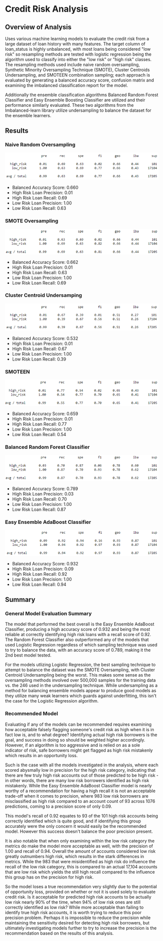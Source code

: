 # Credit Risk Analysis

## Overview of Analysis
Uses various machine learning models to evaluate the credit risk from a large dataset of loan history with many features. The target column of loan_status is highly unbalanced, with most loans being considered "low risk" so resampling methods are tested with logistic regression being the algorithm used to classify into either the "low risk" or "high risk" classes. The resampling methods used include naive random oversampling, Synthetic Minority Oversampling Technique (SMOTE), Cluster Centroids Undersampling, and SMOTEEN combination sampling; each approach is evaluated by generating a balanced accuracy score, confusion matrix and examining the imbalanced classification report for the model.

Additionally the ensemble classification algorithms Balanced Random Forest Classifier and Easy Ensemble Boosting Classifier are utilized and their performance similarly evaluated. These two algorithms from the Imbalanced-learn library utilize undersampling to balance the dataset for the ensemble learners.

## Results

### Naive Random Oversampling
![Random Oversampling Classification Report](Resources/random_oversample_classification.png)
* Balanced Accuracy Score: 0.660
* High Risk Loan Precision: 0.01
* High Risk Loan Recall: 0.69
* Low Risk Loan Precision: 1.00
* Low Risk Loan Recall: 0.63

### SMOTE Oversampling
![SMOTE Oversampling Classification Report](Resources/SMOTE_oversampling_classification.png)
* Balanced Accuracy Score: 0.662
* High Risk Loan Precision: 0.01
* High Risk Loan Recall: 0.63
* Low Risk Loan Precision: 1.00
* Low Risk Loan Recall: 0.69

### Cluster Centroid Undersamping
![Cluster Centroid Undersampling Classification Report](Resources/undersampling_classification.png)
* Balanced Accuracy Score: 0.532
* High Risk Loan Precision: 0.01
* High Risk Loan Recall: 0.67
* Low Risk Loan Precision: 1.00
* Low Risk Loan Recall: 0.39

### SMOTEEN
![SMOTEEN Combo Sampling Classification Report](Resources/SMOTEEN_combo_classification.png)
* Balanced Accuracy Score: 0.659
* High Risk Loan Precision: 0.01
* High Risk Loan Recall: 0.77
* Low Risk Loan Precision: 1.00
* Low Risk Loan Recall: 0.54

### Balanced Random Forest Classifier
![Balanced Random Forest Classification Report](Resources/random_forest_classification.png)
* Balanced Accuracy Score: 0.789
* High Risk Loan Precision: 0.03
* High Risk Loan Recall: 0.70
* Low Risk Loan Precision: 1.00
* Low Risk Loan Recall: 0.87

### Easy Ensemble AdaBoost Classifier
![Easy Ensemble AdaBoost Classification Report](Resources/easy_ensemble_classification.png)
* Balanced Accuracy Score: 0.932
* High Risk Loan Precision: 0.09
* High Risk Loan Recall: 0.92
* Low Risk Loan Precision: 1.00
* Low Risk Loan Recall: 0.94

## Summary

### General Model Evaluation Summary
The model that performed the best overall is the Easy Ensemble AdaBoost Classifier, producing a high accuracy score of 0.932 and being the most reliable at correctly identifying high risk loans with a recall score of 0.92. The Random Forest Classifier also outperformed any of the models that used Logistic Regression regardless of which sampling technique was used to try to balance the data, with an accuracy score of 0.789, making it the 2nd best model tested.

For the models utlizing Logistic Regression, the best sampling technique to attempt to balance the dataset was the SMOTE Oversampling, with Cluster Centroid Undersampling being the worst. This makes some sense as the oversampling methods involved over 500,000 samples for the training data vs. the 246 used in the undersampling technique. While undersampling as a method for balancing ensemble models appear to produce good models as they utilize many weak learners which guards against underfitting, this isn't the case for the Logistic Regression algorithm.

### Recommended Model
Evaluating if any of the models can be recommended requires examining how acceptable falsely flagging someone's credit risk as high when it is in fact low is, and to what degree? Identifying actual high risk borrowers is the goal, and success in doing so should be weighted higher accordingly. However, if an algorithm is too aggressive and is relied on as a sole indicator of risk, safe borrowers might get flagged as high risk mistakenly which results in an opportunity loss.

Such is the case with all the models investigated in the analysis, where each scored abysmally low in precision for the high risk category, indicating that there are few truly high risk accounts out of those predicted to be high risk - in other words, there are many low risk borrowers identified as high risk mistakenly. While the Easy Ensemble AdaBoost Classifier model is nearly worthy of a recommendation for having a high recall it is not an acceptable trade-off when it comes to precision, where 983 low risk borrowers are misclassified as high risk compared to an account count of 93 across 1076 predictions, coming to a precision score of only 0.09.

This model's recall of 0.92 equates to 93 of the 101 high risk accounts being correctly identified which is quite good, and if identifying this group accurately were the only concern it would easily be the recommended model. However this success doesn't balance the poor precision present.

It is also notable that when only examining within the low risk category the metrics do make the model more acceptable as well, with the precision of 1.00 and recall of 0.94. Overall the amount of accounts considered low risk greatly outnumbers high risk, which results in the stark differences in metrics. While the 983 that were misidentified as high risk do influence the recall of the low risk category, this is compared to an actual 17,104 accounts that are low risk which yields the still high recall compared to the influence this group has on the precision for high risk.

So the model loses a true recommendation very slightly due to the potential of opportunity loss, provided on whether or not it is used solely to evaluate credit risk. Is it acceptable for predicted high risk accounts to be actually low risk nearly 90% of the time, when 94% of low risk ones are still correctly identified as low risk? While more acceptable than failing to identify true high risk accounts, it is worth trying to reduce this poor precision problem. Perhaps it is impossible to reduce the precision while maintaining the sensitivity desired for detecting high risk borrowers, but ultimately investigating models further to try to increase the precision is the recommendation based on the results of this analysis.